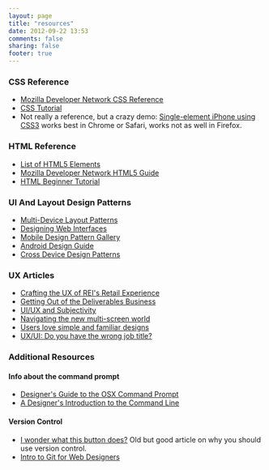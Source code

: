 ```yaml
---
layout: page
title: "resources"
date: 2012-09-22 13:53
comments: false
sharing: false
footer: true
---
```


### CSS Reference
- [Mozilla Developer Network CSS Reference](https://developer.mozilla.org/en-US/docs/CSS/CSS_Reference)
- [CSS Tutorial](https://developer.mozilla.org/en-US/docs/CSS/Getting_Started)
- Not really a reference, but a crazy demo: [Single-element iPhone using CSS3](http://cssdeck.com/labs/creating-single-element-iphone-using-css3) works best in Chrome or Safari, works not as well in Firefox.

### HTML Reference
- [List of HTML5 Elements](https://developer.mozilla.org/en-US/docs/HTML/Element)
- [Mozilla Developer Network HTML5 Guide](https://developer.mozilla.org/en-US/docs/HTML/HTML5)
- [HTML Beginner Tutorial](http://www.htmldog.com/guides/htmlbeginner/?redirectlocale=en-US&redirectslug=HTML_Beginner%27s_Guide_%28external%29)

### UI And Layout Design Patterns
- [Multi-Device Layout Patterns](http://www.lukew.com/ff/entry.asp?1514)
- [Designing Web Interfaces](http://designingwebinterfaces.com/posts)
- [Mobile Design Pattern Gallery](http://mobiledesignpatterngallery.com/mobile-patterns.php)
- [Android Design Guide](http://developer.android.com/design/index.html)
- [Cross Device Design Patterns](http://www.lukew.com/ff/entry.asp?1594)

### UX Articles
- [Crafting the UX of REI's Retail Experience](http://uxmag.com/articles/crafting-the-ux-of-reis-retail-experience)
- [Getting Out of the Deliverables Business](http://uxdesign.smashingmagazine.com/2011/03/07/lean-ux-getting-out-of-the-deliverables-business/)
- [UI/UX and Subjectivity](http://gazit.me/2012/10/01/ui-ux-subjectivity.html)
- [Navigating the new multi-screen world](http://googlemobileads.blogspot.com/2012/08/navigating-new-multi-screen-world.html)
- [Users love simple and familiar designs](http://googleresearch.blogspot.com/2012/08/users-love-simple-and-familiar-designs.html)
- [UX/UI: Do you have the wrong job title?](http://thehipperelement.com/articles/do-you-have-the-wrong-job-title/)

### Additional Resources
#### Info about the command prompt
- [Designer's Guide to the OSX Command Prompt](http://wiseheartdesign.com/articles/2010/11/12/the-designers-guide-to-the-osx-command-prompt/)
- [A Designer's Introduction to the Command Line](http://webdesign.tutsplus.com/tutorials/workflow-tutorials/quick-tip-a-designers-introduction-to-the-command-line/)

#### Version Control
- [I wonder what this button does?](http://www.alistapart.com/articles/revisioncontrol) Old but good article on why you should use version control.
- [Intro to Git for Web Designers](http://www.webdesignerdepot.com/2009/03/intro-to-git-for-web-designers/)
